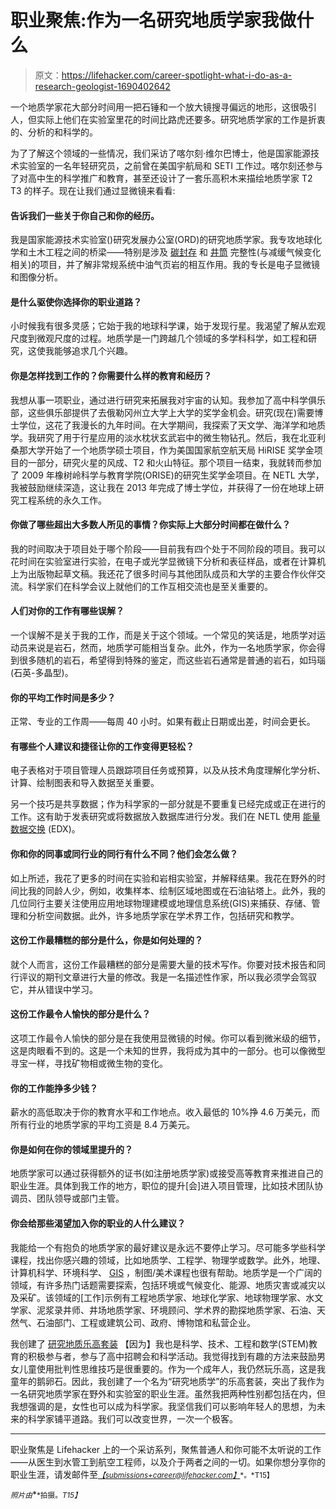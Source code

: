 # 职业聚焦:作为一名研究地质学家我做什么

> 原文：<https://lifehacker.com/career-spotlight-what-i-do-as-a-research-geologist-1690402642>

一个地质学家花大部分时间用一把石锤和一个放大镜搜寻偏远的地形，这很吸引人，但实际上他们在实验室里花的时间比路虎还要多。研究地质学家的工作是折衷的、分析的和科学的。



为了了解这个领域的一些情况，我们采访了喀尔刻·维尔巴博士，他是国家能源技术实验室的一名年轻研究员，之前曾在美国宇航局和 SETI 工作过。喀尔刻还参与了对高中生的科学推广和教育，甚至还设计了一套乐高积木来描绘地质学家 T2 T3 的样子。现在让我们通过显微镜来看看:

#### 告诉我们一些关于你自己和你的经历。

我是国家能源技术实验室()研究发展办公室(ORD)的研究地质学家。我专攻地球化学和土木工程之间的桥梁——特别是涉及 [碳封存](http://en.wikipedia.org/wiki/Carbon_sequestration) 和 [井筒](http://en.wikipedia.org/wiki/Wellbore) 完整性(与减缓气候变化相关)的项目，并了解非常规系统中油气页岩的相互作用。我的专长是电子显微镜和图像分析。

#### 是什么驱使你选择你的职业道路？

小时候我有很多灵感；它始于我的地球科学课，始于发现行星。我渴望了解从宏观尺度到微观尺度的过程。地质学是一门跨越几个领域的多学科科学，如工程和研究，这使我能够追求几个兴趣。

#### 你是怎样找到工作的？你需要什么样的教育和经历？

我想从事一项职业，通过进行研究来拓展我对宇宙的认知。我参加了高中科学俱乐部，这些俱乐部提供了去俄勒冈州立大学上大学的奖学金机会。研究(现在)需要博士学位，这花了我漫长的九年时间。在大学期间，我探索了天文学、海洋学和地质学。我研究了用于行星应用的淡水枕状玄武岩中的微生物钻孔。然后，我在北亚利桑那大学开始了一个地质学硕士项目，作为美国国家航空航天局 HiRISE 奖学金项目的一部分，研究火星的风成、T2 和火山特征。那个项目一结束，我就转而参加了 2009 年橡树岭科学与教育学院(ORISE)的研究生奖学金项目。在 NETL 大学，我被鼓励继续深造，这让我在 2013 年完成了博士学位，并获得了一份在地球上研究工程系统的永久工作。

#### 你做了哪些超出大多数人所见的事情？你实际上大部分时间都在做什么？

我的时间取决于项目处于哪个阶段——目前我有四个处于不同阶段的项目。我可以花时间在实验室进行实验，在电子或光学显微镜下分析和表征样品，或者在计算机上为出版物起草文稿。我还花了很多时间与其他团队成员和大学的主要合作伙伴交流。科学家们在科学会议上就他们的工作互相交流也是至关重要的。

#### 人们对你的工作有哪些误解？

一个误解不是关于我的工作，而是关于这个领域。一个常见的笑话是，地质学对运动员来说是岩石，然而，地质学可能相当复杂。此外，作为一名地质学家，你会得到很多随机的岩石，希望得到特殊的鉴定，而这些岩石通常是普通的岩石，如玛瑙(石英-多晶型)。

#### 你的平均工作时间是多少？

正常、专业的工作周——每周 40 小时。如果有截止日期或出差，时间会更长。

#### 有哪些个人建议和捷径让你的工作变得更轻松？

电子表格对于项目管理人员跟踪项目任务或预算，以及从技术角度理解化学分析、计算、绘制图表和导入数据至关重要。

另一个技巧是共享数据；作为科学家的一部分就是不要重复已经完成或正在进行的工作。这有助于发表研究或将数据放入数据库进行分发。我们在 NETL 使用 [能量数据交换](https://edx.netl.doe.gov/) (EDX)。

#### 你和你的同事或同行业的同行有什么不同？他们会怎么做？

如上所述，我花了更多的时间在实验和岩相实验室，并解释结果。我花在野外的时间比我的同龄人少，例如，收集样本、绘制区域地图或在石油钻塔上。此外，我的几位同行主要关注使用应用地球物理建模或地理信息系统(GIS)来捕获、存储、管理和分析空间数据。此外，许多地质学家在学术界工作，包括研究和教学。

#### 这份工作最糟糕的部分是什么，你是如何处理的？

就个人而言，这份工作最糟糕的部分是需要大量的技术写作。你要对技术报告和同行评议的期刊文章进行大量的修改。我是一名描述性作家，所以我必须学会驾驭它，并从错误中学习。

#### 这份工作最令人愉快的部分是什么？

这项工作最令人愉快的部分是在我使用显微镜的时候。你可以看到微米级的细节，这是肉眼看不到的。这是一个未知的世界，我将成为其中的一部分。也可以像微型寻宝一样，寻找矿物相或微生物的变化。

#### 你的工作能挣多少钱？

薪水的高低取决于你的教育水平和工作地点。收入最低的 10%挣 4.6 万美元，而所有行业的地质学家的平均工资是 8.4 万美元。

#### 你是如何在你的领域里提升的？

地质学家可以通过获得额外的证书(如注册地质学家)或接受高等教育来推进自己的职业生涯。具体到我工作的地方，职位的提升[会]进入项目管理，比如技术团队协调员、团队领导或部门主管。

#### 你会给那些渴望加入你的职业的人什么建议？

我能给一个有抱负的地质学家的最好建议是永远不要停止学习。尽可能多学些科学课程，找出你感兴趣的领域，比如地质学、工程学、物理学或数学。此外，地理、计算机科学、环境科学、 [GIS](http://en.wikipedia.org/wiki/Geographic_information_system) ，制图/美术课程也很有帮助。地质学是一个广阔的领域，有许多热门话题需要探索，包括环境或气候变化、能源、地质灾害或减灾以及采矿。该领域的[工作]示例有工程地质学家、地球化学家、地球物理学家、水文学家、泥浆录井师、井场地质学家、环境顾问、学术界的勘探地质学家、石油、天然气、石油部门、工程或建筑公司、政府、博物馆和私营企业。

我创建了 [研究地质乐高套装](https://ideas.lego.com/projects/93813) 【因为】我也是科学、技术、工程和数学(STEM)教育的积极参与者，参与了高中招聘会和科学活动。我觉得找到有趣的方法来鼓励男女儿童使用批判性思维技巧是很重要的。作为一个成年人，我仍然玩乐高，这是我童年的鹅卵石。因此，我创建了一个名为“研究地质学”的乐高套装，突出了我作为一名研究地质学家在野外和实验室的职业生涯。虽然我把两种性别都包括在内，但我想强调的是，女性也可以成为科学家。我坚信我们可以影响年轻人的思想，为未来的科学家铺平道路。我们可以改变世界，一次一个极客。

* * *

职业聚焦是 Lifehacker 上的一个采访系列，聚焦普通人和你可能不太听说的工作——从医生到水管工到航空工程师，以及介于两者之间的一切。如果你想分享你的职业生涯，请发邮件至[*<small>【submissions+career@lifehacker.com】</small>*](mailto:submissions+career@lifehacker.com)<small>*。*T15】</small>

<small>*照片由*</small>[<small></small>](https://www.flickr.com/photos/netlmultimedia/sets/72157633989397700/)*<small>*拍摄。*T15】</small>*